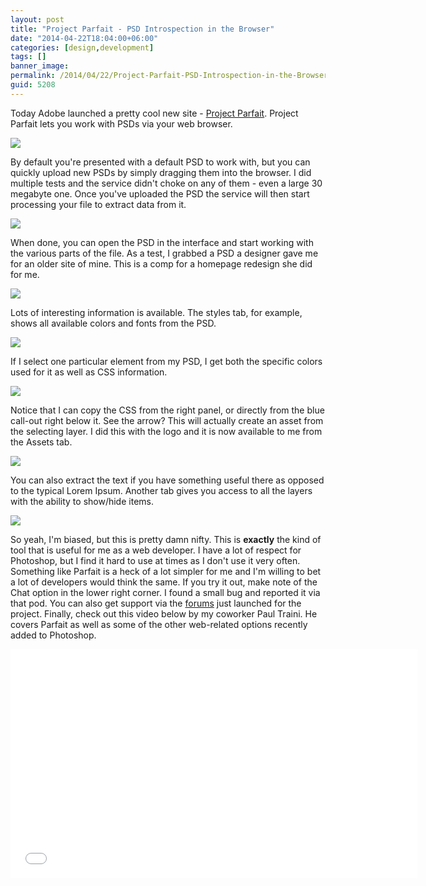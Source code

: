 ```yaml
---
layout: post
title: "Project Parfait - PSD Introspection in the Browser"
date: "2014-04-22T18:04:00+06:00"
categories: [design,development]
tags: []
banner_image: 
permalink: /2014/04/22/Project-Parfait-PSD-Introspection-in-the-Browser
guid: 5208
---
```


<p>
Today Adobe launched a pretty cool new site - <a href="https://projectparfait.adobe.com">Project Parfait</a>. Project Parfait lets you work with PSDs via your web browser. 
</p>
<!--more-->
<p>
<img src="https://static.raymondcamden.com/images/s0.png" />
</p>

<p>
By default you're presented with a default PSD to work with, but you can quickly upload new PSDs by simply dragging them into the browser. I did multiple tests and the service didn't choke on any of them - even a large 30 megabyte one. Once you've uploaded the PSD the service will then start processing your file to extract data from it.
</p>

<p>
<img src="https://static.raymondcamden.com/images/s19.png" />
</p>

<p>
When done, you can open the PSD in the interface and start working with the various parts of the file. As a test, I grabbed a PSD a designer gave me for an older site of mine. This is a comp for a homepage redesign she did for me.
</p>

<p>
<img src="https://static.raymondcamden.com/images/s9.png" />
</p>

<p>
Lots of interesting information is available. The styles tab, for example, shows all available colors and fonts from the PSD. 
</p>

<p>
<img src="https://static.raymondcamden.com/images/s111.png" />
</p>

<p>
If I select one particular element from my PSD, I get both the specific colors used for it as well as CSS information.
</p>

<p>
<img src="https://static.raymondcamden.com/images/s20.png" />
</p>

<p>
Notice that I can copy the CSS from the right panel, or directly from the blue call-out right below it. See the arrow? This will actually create an asset from the selecting layer. I did this with the logo and it is now available to me from the Assets tab.
</p>

<p>
<img src="https://static.raymondcamden.com/images/s_extract3.png" />
</p>

<p>
You can also extract the text if you have something useful there as opposed to the typical Lorem Ipsum. Another tab gives you access to all the layers with the ability to show/hide items.
</p>

<p>
<img src="https://static.raymondcamden.com/images/s_layers.png" />
</p>

<p>
So yeah, I'm biased, but this is pretty damn nifty. This is <strong>exactly</strong> the kind of tool that is useful for me as a web developer. I have a lot of respect for Photoshop, but I find it hard to use at times as I don't use it very often. Something like Parfait is a heck of a lot simpler for me and I'm willing to bet a lot of developers would think the same. If you try it out, make note of the Chat option in the lower right corner. I found a small bug and reported it via that pod. You can also get support via the <a href="http://www.adobe.com/go/parfait_forum">forums</a> just launched for the project. Finally, check out this video below by my coworker Paul Traini. He covers Parfait as well as some of the other web-related options recently added to Photoshop.
</p>

<iframe width="651" height="366" src="//www.youtube.com/embed/wZUjdNmGZko?rel=0" frameborder="0" allowfullscreen></iframe>